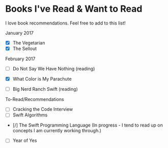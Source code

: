 # Books I've Read & Want to Read
 
I love book recommendations. Feel free to add to this list!

January 2017
- [X] The Vegetarian
- [X] The Sellout

February 2017
- [ ] Do Not Say We Have Nothing (reading)
- [X] What Color is My Parachute
- [ ] Big Nerd Ranch Swift (reading)


To-Read/Recommendations
- [ ] Cracking the Code Interview
- [ ] Swift Algorithms
- [/] The Swift Programming Language (In progress - I tend to read up on concepts I am currently working through.)
- [ ] Year of Yes
